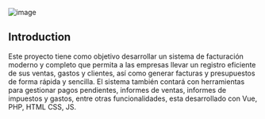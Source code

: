 ![image](https://user-images.githubusercontent.com/71520172/233287450-da75b988-5a12-4285-9ee6-73382dbde24b.png)

## Introduction

Este proyecto tiene como objetivo desarrollar un sistema de facturación moderno y completo que permita a las empresas llevar un registro eficiente de sus ventas, gastos y clientes, así como generar facturas y presupuestos de forma rápida y sencilla. El sistema también contará con herramientas para gestionar pagos pendientes, informes de ventas, informes de impuestos y gastos, entre otras funcionalidades, esta desarrollado con Vue, PHP, HTML CSS, JS.
